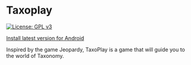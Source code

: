 # Taxoplay
[![License: GPL v3](https://img.shields.io/badge/License-GPLv3-blue.svg)](https://www.gnu.org/licenses/gpl-3.0)

[Install latest version for Android](https://github.com/amyr11/Taxoplay/releases/download/v2.0.2/taxoplay_v2.0.2.apk)

Inspired by the game Jeopardy, TaxoPlay is a game that will guide you to the world of Taxonomy.
